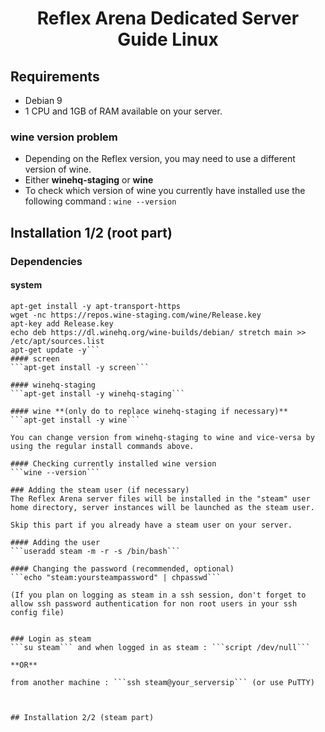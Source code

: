 # <center>Reflex Arena Dedicated Server Guide Linux</center>
## Requirements
* Debian 9
* 1 CPU and 1GB of RAM available on your server.

### wine version problem
* Depending on the Reflex version, you may need to use a different version of wine.
* Either **winehq-staging** or **wine**
* To check which version of wine you currently have installed use the following command : ```wine --version```



## Installation 1/2 (root part)
### Dependencies
#### system
```dpkg --add-architecture i386
apt-get install -y apt-transport-https
wget -nc https://repos.wine-staging.com/wine/Release.key
apt-key add Release.key
echo deb https://dl.winehq.org/wine-builds/debian/ stretch main >> /etc/apt/sources.list
apt-get update -y```
#### screen
```apt-get install -y screen```

#### winehq-staging
```apt-get install -y winehq-staging```

#### wine **(only do to replace winehq-staging if necessary)**
```apt-get install -y wine```

You can change version from winehq-staging to wine and vice-versa by using the regular install commands above.

#### Checking currently installed wine version
```wine --version```

### Adding the steam user (if necessary)
The Reflex Arena server files will be installed in the "steam" user home directory, server instances will be launched as the steam user.

Skip this part if you already have a steam user on your server.

#### Adding the user
```useradd steam -m -r -s /bin/bash```

#### Changing the password (recommended, optional)
```echo "steam:yoursteampassword" | chpasswd```

(If you plan on logging as steam in a ssh session, don't forget to allow ssh password authentication for non root users in your ssh config file)


### Login as steam
```su steam``` and when logged in as steam : ```script /dev/null``` 

**OR**

from another machine : ```ssh steam@your_serversip``` (or use PuTTY)



## Installation 2/2 (steam part)
